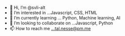 - 👋 Hi, I’m @svli-alt
- 👀 I’m interested in ...Javascript, CSS, HTML
- 🌱 I’m currently learning ... Python, Machine learning, AI
- 💞️ I’m looking to collaborate on ...Javascript, Python
- 📫 How to reach me ...tal.nesse@pm.me

<!---
svli-alt/svli-alt is a ✨ special ✨ repository because its `README.md` (this file) appears on your GitHub profile.
You can click the Preview link to take a look at your changes.
--->

